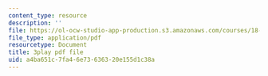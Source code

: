 ```yaml
---
content_type: resource
description: ''
file: https://ol-ocw-studio-app-production.s3.amazonaws.com/courses/18-01sc-single-variable-calculus-fall-2010/a4ba651c7fa46e73636320e155d1c38a_0YGiDaUOse4.pdf
file_type: application/pdf
resourcetype: Document
title: 3play pdf file
uid: a4ba651c-7fa4-6e73-6363-20e155d1c38a
---
```

